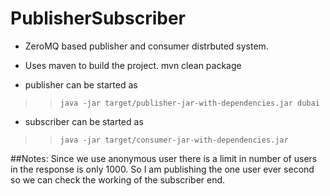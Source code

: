 # PublisherSubscriber

- ZeroMQ based publisher and consumer distrbuted system.

- Uses maven to build the project.
    mvn clean package

- publisher can be started as

>>`java -jar target/publisher-jar-with-dependencies.jar dubai`

- subscriber can be started as 

>>`java -jar target/consumer-jar-with-dependencies.jar`

##Notes:
  Since we use anonymous user there is a limit in number of users in the response is only 1000.
  So I am publishing the one user ever second so we can check the working of the subscriber end.


